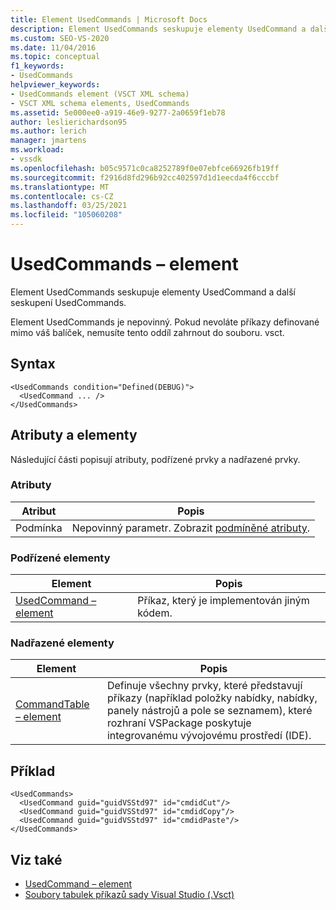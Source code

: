 ```yaml
---
title: Element UsedCommands | Microsoft Docs
description: Element UsedCommands seskupuje elementy UsedCommand a další seskupení UsedCommands. Element UsedCommands je nepovinný.
ms.custom: SEO-VS-2020
ms.date: 11/04/2016
ms.topic: conceptual
f1_keywords:
- UsedCommands
helpviewer_keywords:
- UsedCommands element (VSCT XML schema)
- VSCT XML schema elements, UsedCommands
ms.assetid: 5e000ee0-a919-46e9-9277-2a0659f1eb78
author: leslierichardson95
ms.author: lerich
manager: jmartens
ms.workload:
- vssdk
ms.openlocfilehash: b05c9571c0ca8252789f0e07ebfce66926fb19ff
ms.sourcegitcommit: f2916d8fd296b92cc402597d1d1eecda4f6cccbf
ms.translationtype: MT
ms.contentlocale: cs-CZ
ms.lasthandoff: 03/25/2021
ms.locfileid: "105060208"
---
```

# <a name="usedcommands-element"></a>UsedCommands – element
Element UsedCommands seskupuje elementy UsedCommand a další seskupení UsedCommands.

 Element UsedCommands je nepovinný. Pokud nevoláte příkazy definované mimo váš balíček, nemusíte tento oddíl zahrnout do souboru. vsct.

## <a name="syntax"></a>Syntax

```
<UsedCommands condition="Defined(DEBUG)">
  <UsedCommand ... />
</UsedCommands>
```

## <a name="attributes-and-elements"></a>Atributy a elementy
 Následující části popisují atributy, podřízené prvky a nadřazené prvky.

### <a name="attributes"></a>Atributy

|Atribut|Popis|
|---------------|-----------------|
|Podmínka|Nepovinný parametr. Zobrazit [podmíněné atributy](../extensibility/vsct-xml-schema-conditional-attributes.md).|

### <a name="child-elements"></a>Podřízené elementy

|Element|Popis|
|-------------|-----------------|
|[UsedCommand – element](../extensibility/usedcommand-element.md)|Příkaz, který je implementován jiným kódem.|

### <a name="parent-elements"></a>Nadřazené elementy

|Element|Popis|
|-------------|-----------------|
|[CommandTable – element](../extensibility/commandtable-element.md)|Definuje všechny prvky, které představují příkazy (například položky nabídky, nabídky, panely nástrojů a pole se seznamem), které rozhraní VSPackage poskytuje integrovanému vývojovému prostředí (IDE).|

## <a name="example"></a>Příklad

```
<UsedCommands>
  <UsedCommand guid="guidVSStd97" id="cmdidCut"/>
  <UsedCommand guid="guidVSStd97" id="cmdidCopy"/>
  <UsedCommand guid="guidVSStd97" id="cmdidPaste"/>
</UsedCommands>
```

## <a name="see-also"></a>Viz také
- [UsedCommand – element](../extensibility/usedcommand-element.md)
- [Soubory tabulek příkazů sady Visual Studio (.Vsct)](../extensibility/internals/visual-studio-command-table-dot-vsct-files.md)
